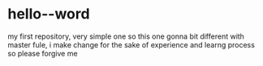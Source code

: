 # hello--word
my first repository, very simple one 
so this one gonna bit different with master fule, i make change for the sake of experience and learng process
so please forgive me 
